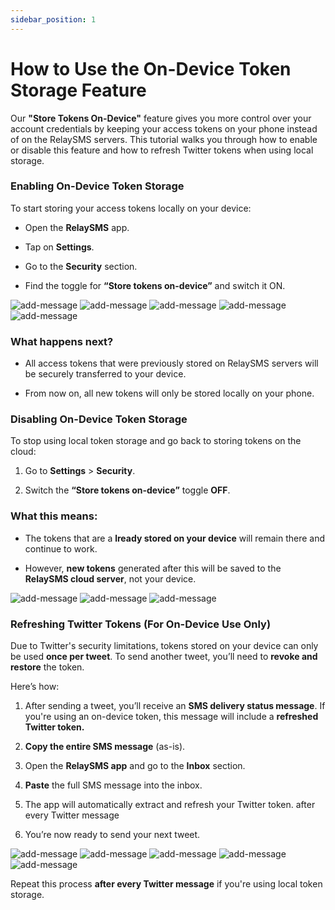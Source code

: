 ```yaml
---
sidebar_position: 1
---
```


# How to Use the On-Device Token Storage Feature

Our **"Store Tokens On-Device"** feature gives you more control over your account credentials by keeping your access tokens on your phone instead of on the RelaySMS servers. This tutorial walks you through how to enable or disable this feature and how to refresh Twitter tokens when using local storage.

### Enabling On-Device Token Storage

To start storing your access tokens locally on your device:

- Open the **RelaySMS** app.

- Tap on **Settings**.

- Go to the **Security** section.

- Find the toggle for **“Store tokens on-device”** and switch it ON.


<!--  add images -->
<img src="/OnDeviceToken/1.png" alt="add-message" class="resized-image"/>
<img src="/OnDeviceToken/2.png" alt="add-message" class="resized-image"/>
<img src="/OnDeviceToken/3.png" alt="add-message" class="resized-image"/>
<img src="/OnDeviceToken/4.png" alt="add-message" class="resized-image"/>
<img src="/OnDeviceToken/5.png" alt="add-message" class="resized-image"/>

### What happens next?

- All access tokens that were previously stored on RelaySMS servers will be securely transferred to your device.

- From now on, all new tokens will only be stored locally on your phone.

### Disabling On-Device Token Storage

To stop using local token storage and go back to storing tokens on the cloud:

1. Go to **Settings** > **Security**.

2. Switch the **“Store tokens on-device”** toggle **OFF**.

### What this means:

- The tokens that are a **lready stored on your device** will remain there and continue to work.

- However, **new tokens** generated after this will be saved to the **RelaySMS cloud server**, not your device.

<!-- add images -->
<img src="/OnDeviceToken/5.png" alt="add-message" class="resized-image"/>
<img src="/OnDeviceToken/4.png" alt="add-message" class="resized-image"/>
<img src="/OnDeviceToken/3.png" alt="add-message" class="resized-image"/>

### Refreshing Twitter Tokens (For On-Device Use Only)

Due to Twitter's security limitations, tokens stored on your device can only be used **once per tweet**. To send another tweet, you’ll need to **revoke and restore** the token.

Here’s how:

1. After sending a tweet, you’ll receive an **SMS delivery status message**. If you're using an on-device token, this message will include a **refreshed Twitter token.**

2. **Copy the entire SMS message** (as-is).

3. Open the **RelaySMS app** and go to the **Inbox** section.

4. **Paste** the full SMS message into the inbox.

5. The app will automatically extract and refresh your Twitter token.
after every Twitter message

6. You’re now ready to send your next tweet.

<img src="/OnDeviceToken/6.png" alt="add-message" class="resized-image"/>
<img src="/OnDeviceToken/7.png" alt="add-message" class="resized-image"/>
<img src="/OnDeviceToken/8.png" alt="add-message" class="resized-image"/>
<img src="/OnDeviceToken/9.png" alt="add-message" class="resized-image"/>
<img src="/OnDeviceToken/10.png" alt="add-message" class="resized-image"/>

Repeat this process **after every Twitter message** if you're using local token storage.
